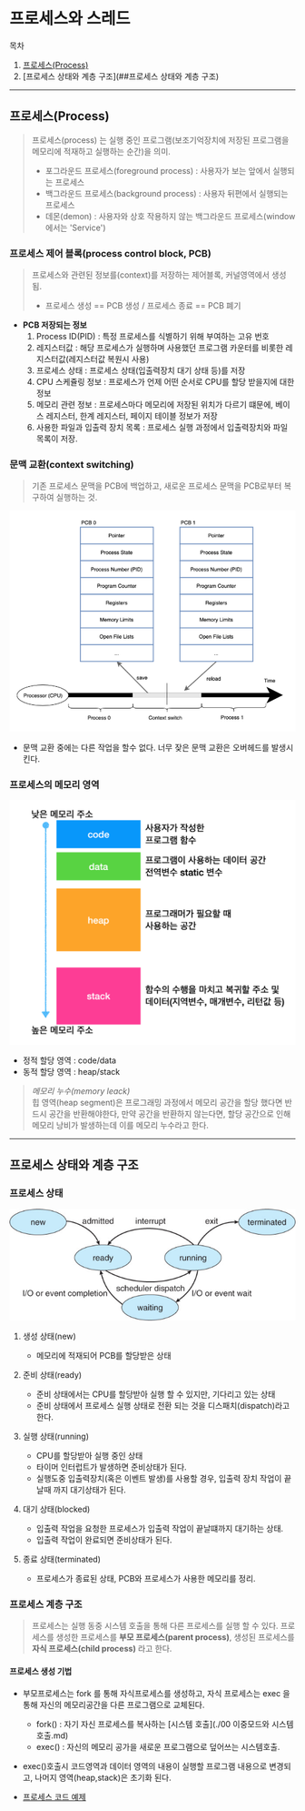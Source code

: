 # 프로세스와 스레드
목차
1. [프로세스(Process)](##프로세스(Process))
2. [프로세스 상태와 계층 구조](##프로세스 상태와 계층 구조)
---
## 프로세스(Process)
> 프로세스(process) 는 실행 중인 프로그램(보조기억장치에 저장된 프로그램을 메모리에 적재하고 실행하는 순간)을 의미.
>  * 포그라운드 프로세스(foreground process) : 사용자가 보는 앞에서 실행되는 프로세스
>  * 백그라운드 프로세스(background process) : 사용자 뒤편에서 실행되는 프로세스
>   * 데몬(demon) : 사용자와 상호 작용하지 않는 백그라운드 프로세스(window 에서는 'Service')

### 프로세스 제어 블록(process control block, PCB)
> 프로세스와 관련된 정보를(context)를 저장하는 제어블록, 커널영역에서 생성됨.   
>  * 프로세스 생성 == PCB 생성 / 프로세스 종료 ==  PCB 폐기
* __PCB 저장되는 정보__
  1. Process ID(PID) : 특정 프로세스를 식별하기 위해 부여하는 고유 번호
  2. 레지스터값 : 해당 프로세스가 실행하며 사용했던 프로그램 카운터를 비롯한 레지스터값(레지스터값 복원시 사용)
  3. 프로세스 상태 : 프로세스 상태(입출력장치 대기 상태 등)를 저장
  4. CPU 스케쥴링 정보 : 프로세스가 언제 어떤 순서로 CPU를 할당 받을지에 대한 정보
  5. 메모리 관련 정보 : 프로세스마다 메모리에 저장된 위치가 다르기 떄문에, 베이스 레지스터, 한계 레지스터, 페이지 테이블 정보가 저장
  6. 사용한 파일과 입출력 장치 목록 : 프로세스 실행 과정에서 입출력장치와 파일 목록이 저장.

### 문맥 교환(context switching)
> 기존 프로세스 문맥을 PCB에 백업하고, 새로운 프로세스 문맥을 PCB로부터 복구하여 실행하는 것.
>
![문맥교환](./IMG/문맥교환.png)
 * 문맥 교환 중에는 다른 작업을 할수 없다. 너무 잦은 문맥 교환은 오버헤드를 발생시킨다.

### 프로세스의 메모리 영역
![프로세스메모리영역](./IMG/프로세스메모리영역.png)
* 정적 할당 영역 : code/data
* 동적 할당 영역 : heap/stack

> _메모리 누수(memory leack)_   
> 힙 영역(heap segment)은 프로그래밍 과정에서 메모리 공간을 할당 했다면 반드시 공간을 반환해야한다,
> 만약 공간을 반환하지 않는다면, 할당 공간으로 인해 메모리 낭비가 발생하는데 이를 메모리 누수라고 한다.

---
## 프로세스 상태와 계층 구조

### 프로세스 상태
![프로세스상태다이어그램](./IMG/프로세스상태다이어그램.png)

1. 생성 상태(new)
   * 메모리에 적재되어 PCB를 할당받은 상태

2. 준비 상태(ready)
   * 준비 상태에서는 CPU를 할당받아 실행 할 수 있지만, 기다리고 있는 상태
   * 준비 상태에서 프로세스 실행 상태로 전환 되는 것을 디스패치(dispatch)라고 한다.

3. 실행 상태(running)
   * CPU를 할당받아 실행 중인 상태
   * 타이머 인터럽트가 발생하면 준비상태가 된다.
   * 실행도중 입출력장치(혹은 이벤트 발생)를 사용할 경우, 입출력 장치 작업이 끝날때 까지 대기상태가 된다.
   
4. 대기 상태(blocked)
   * 입출력 작업을 요청한 프로세스가 입출력 작업이 끝날떄까지 대기하는 상태.
   * 입출력 작업이 완료되면 준비상태가 된다.

5. 종료 상태(terminated)
   * 프로세스가 종료된 상태, PCB와 프로세스가 사용한 메모리를 정리.


### 프로세스 계층 구조
> 프로세스는 실행 동중 시스템 호출을 통해 다른 프로세스를 실행 할 수 있다. 프로세스를 생성한 프로세스를
> __부모 프로세스(parent process)__, 생성된 프로세스를 __자식 프로세스(child process)__ 라고 한다.

#### 프로세스 생성 기법
* 부모프로세스는 fork 를 통해 자식프로세스를 생성하고, 자식 프로세스는 exec 을 통해 자신의 메모리공간을 다른 프로그램으로 교체된다.

  * fork() : 자기 자신 프로세스를 복사하는 [시스템 호출](./00 이중모드와 시스템호출.md)
  * exec() : 자신의 메모리 공가을 새로운 프로그램으로 덮어쓰는 시스템호출.

* exec()호출시 코드영역과 데이터 영역의 내용이 실행할 프로그램 내용으로 변경되고, 나머지 영역(heap,stack)은 초기화 된다.
* [프로세스 코드 예제](./프로세스다루기.py)

